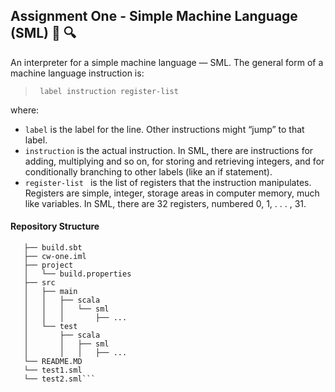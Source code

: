 ## Assignment One - Simple Machine Language (SML) :bookmark_tabs: :mag:    

An interpreter for a simple machine language — SML. The general form of
a machine language instruction is:  
> ``` label instruction register-list``` 

where:  
- ```label``` 
 is the label for the line.
Other instructions might “jump” to that label.   
- ```instruction```   is the actual instruction.
In SML, there are instructions for adding, multiplying and so on, for storing and
retrieving integers, and for conditionally branching to other labels (like an if statement).
- ```register-list ```  is the list of registers that the instruction manipulates.
Registers are simple, integer, storage areas in computer memory, much like variables.
In SML, there are 32 registers, numbered 0, 1, . . . , 31.   

#### Repository Structure
```cw-two
   ├── build.sbt
   ├── cw-one.iml
   ├── project
   │   └── build.properties
   ├── src
   │   ├── main
   │   │   ├── scala
   │   │   │   └── sml
   │   │   │       ├── ...
   │   └── test
   │       ├── scala
   │       │   ├── sml
   │       │   │   ├── ...
   └── README.MD
   └── test1.sml
   └── test2.sml```
